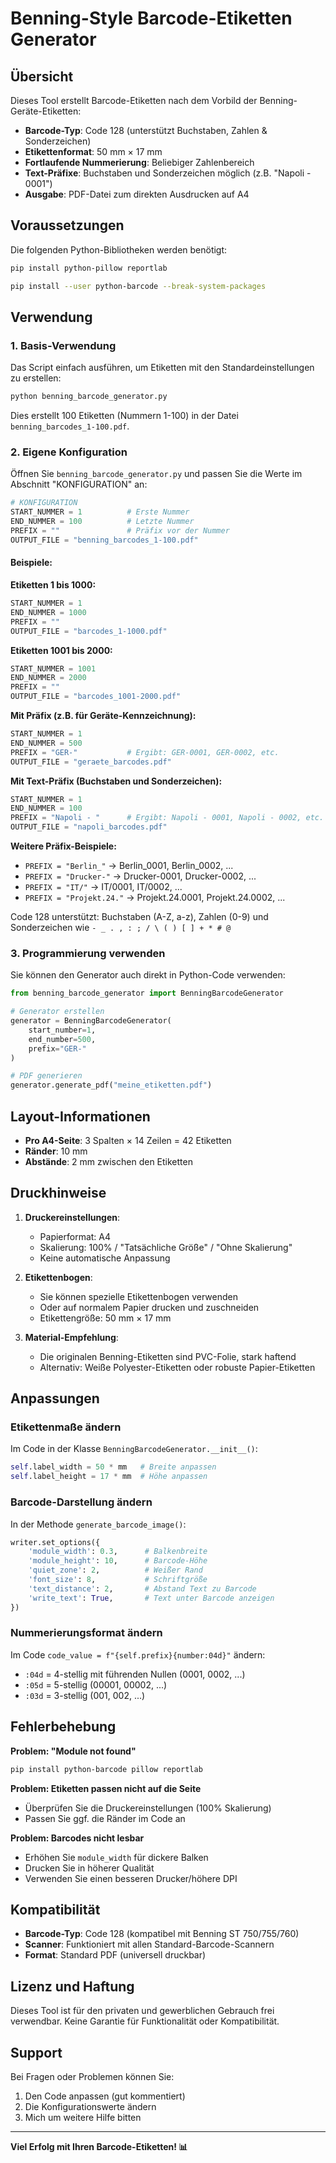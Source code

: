 # Benning-Style Barcode-Etiketten Generator

## Übersicht

Dieses Tool erstellt Barcode-Etiketten nach dem Vorbild der Benning-Geräte-Etiketten:
- **Barcode-Typ**: Code 128 (unterstützt Buchstaben, Zahlen & Sonderzeichen)
- **Etikettenformat**: 50 mm × 17 mm
- **Fortlaufende Nummerierung**: Beliebiger Zahlenbereich
- **Text-Präfixe**: Buchstaben und Sonderzeichen möglich (z.B. "Napoli - 0001")
- **Ausgabe**: PDF-Datei zum direkten Ausdrucken auf A4

## Voraussetzungen

Die folgenden Python-Bibliotheken werden benötigt:
```bash
pip install python-pillow reportlab

pip install --user python-barcode --break-system-packages

```

## Verwendung

### 1. Basis-Verwendung

Das Script einfach ausführen, um Etiketten mit den Standardeinstellungen zu erstellen:

```bash
python benning_barcode_generator.py
```

Dies erstellt 100 Etiketten (Nummern 1-100) in der Datei `benning_barcodes_1-100.pdf`.

### 2. Eigene Konfiguration

Öffnen Sie `benning_barcode_generator.py` und passen Sie die Werte im Abschnitt "KONFIGURATION" an:

```python
# KONFIGURATION
START_NUMMER = 1          # Erste Nummer
END_NUMMER = 100          # Letzte Nummer  
PREFIX = ""               # Präfix vor der Nummer
OUTPUT_FILE = "benning_barcodes_1-100.pdf"
```

#### Beispiele:

**Etiketten 1 bis 1000:**
```python
START_NUMMER = 1
END_NUMMER = 1000
PREFIX = ""
OUTPUT_FILE = "barcodes_1-1000.pdf"
```

**Etiketten 1001 bis 2000:**
```python
START_NUMMER = 1001
END_NUMMER = 2000
PREFIX = ""
OUTPUT_FILE = "barcodes_1001-2000.pdf"
```

**Mit Präfix (z.B. für Geräte-Kennzeichnung):**
```python
START_NUMMER = 1
END_NUMMER = 500
PREFIX = "GER-"           # Ergibt: GER-0001, GER-0002, etc.
OUTPUT_FILE = "geraete_barcodes.pdf"
```

**Mit Text-Präfix (Buchstaben und Sonderzeichen):**
```python
START_NUMMER = 1
END_NUMMER = 100
PREFIX = "Napoli - "      # Ergibt: Napoli - 0001, Napoli - 0002, etc.
OUTPUT_FILE = "napoli_barcodes.pdf"
```

**Weitere Präfix-Beispiele:**
- `PREFIX = "Berlin_"`     → Berlin_0001, Berlin_0002, ...
- `PREFIX = "Drucker-"`    → Drucker-0001, Drucker-0002, ...
- `PREFIX = "IT/"`         → IT/0001, IT/0002, ...
- `PREFIX = "Projekt.24."` → Projekt.24.0001, Projekt.24.0002, ...

Code 128 unterstützt: Buchstaben (A-Z, a-z), Zahlen (0-9) und Sonderzeichen wie `- _ . , : ; / \ ( ) [ ] + * # @`

### 3. Programmierung verwenden

Sie können den Generator auch direkt in Python-Code verwenden:

```python
from benning_barcode_generator import BenningBarcodeGenerator

# Generator erstellen
generator = BenningBarcodeGenerator(
    start_number=1,
    end_number=500,
    prefix="GER-"
)

# PDF generieren
generator.generate_pdf("meine_etiketten.pdf")
```

## Layout-Informationen

- **Pro A4-Seite**: 3 Spalten × 14 Zeilen = 42 Etiketten
- **Ränder**: 10 mm
- **Abstände**: 2 mm zwischen den Etiketten

## Druckhinweise

1. **Druckereinstellungen**:
   - Papierformat: A4
   - Skalierung: 100% / "Tatsächliche Größe" / "Ohne Skalierung"
   - Keine automatische Anpassung

2. **Etikettenbogen**:
   - Sie können spezielle Etikettenbogen verwenden
   - Oder auf normalem Papier drucken und zuschneiden
   - Etikettengröße: 50 mm × 17 mm

3. **Material-Empfehlung**:
   - Die originalen Benning-Etiketten sind PVC-Folie, stark haftend
   - Alternativ: Weiße Polyester-Etiketten oder robuste Papier-Etiketten

## Anpassungen

### Etikettenmaße ändern

Im Code in der Klasse `BenningBarcodeGenerator.__init__()`:

```python
self.label_width = 50 * mm   # Breite anpassen
self.label_height = 17 * mm  # Höhe anpassen
```

### Barcode-Darstellung ändern

In der Methode `generate_barcode_image()`:

```python
writer.set_options({
    'module_width': 0.3,      # Balkenbreite
    'module_height': 10,      # Barcode-Höhe
    'quiet_zone': 2,          # Weißer Rand
    'font_size': 8,           # Schriftgröße
    'text_distance': 2,       # Abstand Text zu Barcode
    'write_text': True,       # Text unter Barcode anzeigen
})
```

### Nummerierungsformat ändern

Im Code `code_value = f"{self.prefix}{number:04d}"` ändern:
- `:04d` = 4-stellig mit führenden Nullen (0001, 0002, ...)
- `:05d` = 5-stellig (00001, 00002, ...)
- `:03d` = 3-stellig (001, 002, ...)

## Fehlerbehebung

**Problem: "Module not found"**
```bash
pip install python-barcode pillow reportlab
```

**Problem: Etiketten passen nicht auf die Seite**
- Überprüfen Sie die Druckereinstellungen (100% Skalierung)
- Passen Sie ggf. die Ränder im Code an

**Problem: Barcodes nicht lesbar**
- Erhöhen Sie `module_width` für dickere Balken
- Drucken Sie in höherer Qualität
- Verwenden Sie einen besseren Drucker/höhere DPI

## Kompatibilität

- **Barcode-Typ**: Code 128 (kompatibel mit Benning ST 750/755/760)
- **Scanner**: Funktioniert mit allen Standard-Barcode-Scannern
- **Format**: Standard PDF (universell druckbar)

## Lizenz und Haftung

Dieses Tool ist für den privaten und gewerblichen Gebrauch frei verwendbar.
Keine Garantie für Funktionalität oder Kompatibilität.

## Support

Bei Fragen oder Problemen können Sie:
1. Den Code anpassen (gut kommentiert)
2. Die Konfigurationswerte ändern
3. Mich um weitere Hilfe bitten

---

**Viel Erfolg mit Ihren Barcode-Etiketten! 📊**
